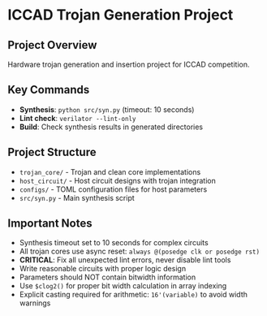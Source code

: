 # ICCAD Trojan Generation Project

## Project Overview
Hardware trojan generation and insertion project for ICCAD competition.

## Key Commands
- **Synthesis**: `python src/syn.py` (timeout: 10 seconds)
- **Lint check**: `verilator --lint-only`
- **Build**: Check synthesis results in generated directories

## Project Structure
- `trojan_core/` - Trojan and clean core implementations
- `host_circuit/` - Host circuit designs with trojan integration
- `configs/` - TOML configuration files for host parameters
- `src/syn.py` - Main synthesis script

## Important Notes
- Synthesis timeout set to 10 seconds for complex circuits
- All trojan cores use async reset: `always @(posedge clk or posedge rst)`
- **CRITICAL**: Fix all unexpected lint errors, never disable lint tools
- Write reasonable circuits with proper logic design
- Parameters should NOT contain bitwidth information
- Use `$clog2()` for proper bit width calculation in array indexing
- Explicit casting required for arithmetic: `16'(variable)` to avoid width warnings
